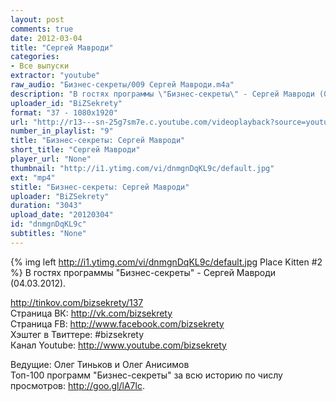 ```yaml
---
layout: post
comments: true
date: 2012-03-04
title: "Сергей Мавроди"
categories:
- Все выпуски
extractor: "youtube"
raw_audio: "Бизнес-секреты/009 Сергей Мавроди.m4a"
description: "В гостях программы \"Бизнес-секреты\" - Сергей Мавроди (04.03.2012).\n\nhttp://tinkov.com/bizsekrety/137\nСтраница ВК: http://vk.com/bizsekrety\nСтраница FB: http://www.facebook.com/bizsekrety\nХэштег в Твиттере: #bizsekrety\nКанал Youtube: http://www.youtube.com/bizsekrety\n\nВедущие: Олег Тиньков и Олег Анисимов\nТоп-100 программ \"Бизнес-секреты\" за всю историю по числу просмотров: http://goo.gl/lA7lc."
uploader_id: "BiZSekrety"
format: "37 - 1080x1920"
url: "http://r13---sn-25g7sm7e.c.youtube.com/videoplayback?source=youtube&ip=92.255.182.31&expire=1362866807&sparams=cp%2Cid%2Cip%2Cipbits%2Citag%2Cratebypass%2Csource%2Cupn%2Cexpire&ipbits=8&upn=7ZKqH-MsAq8&cp=U0hVR1hRVF9FUUNONV9QS1hJOnRyR200ZFBZbm5C&key=yt1&id=7679a09c3a8a2fd7&newshard=yes&mt=1362841995&ratebypass=yes&itag=37&sver=3&mv=m&fexp=931301%2C911409%2C916624%2C920704%2C912806%2C902000%2C919512%2C929901%2C913605%2C925006%2C906938%2C931202%2C931203%2C931401%2C908529%2C930803%2C920201%2C929602%2C930101%2C930603%2C906834&ms=au&signature=5CEEED8475BF710B62EC838E1867DEEE2BA43DF1.0320C78A369F64EEF7447A67919A0EBAB97445EF"
number_in_playlist: "9"
title: "Бизнес-секреты: Сергей Мавроди"
short_title: "Сергей Мавроди"
player_url: "None"
thumbnail: "http://i1.ytimg.com/vi/dnmgnDqKL9c/default.jpg"
ext: "mp4"
stitle: "Бизнес-секреты: Сергей Мавроди"
uploader: "BiZSekrety"
duration: "3043"
upload_date: "20120304"
id: "dnmgnDqKL9c"
subtitles: "None"
---
```


{% img left http://i1.ytimg.com/vi/dnmgnDqKL9c/default.jpg Place Kitten #2 %}
В гостях программы "Бизнес-секреты" - Сергей Мавроди (04.03.2012).  
  
http://tinkov.com/bizsekrety/137  
Страница ВК: http://vk.com/bizsekrety  
Страница FB: http://www.facebook.com/bizsekrety  
Хэштег в Твиттере: #bizsekrety  
Канал Youtube: http://www.youtube.com/bizsekrety  
  
Ведущие: Олег Тиньков и Олег Анисимов  
Топ-100 программ "Бизнес-секреты" за всю историю по числу просмотров: http://goo.gl/lA7lc.